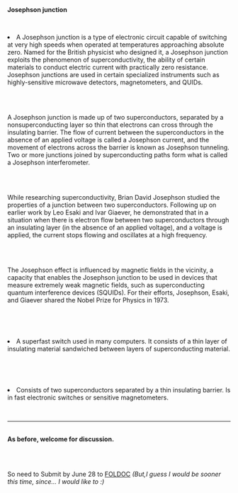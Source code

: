 <html><body><strong>Josephson junction</strong>

<br> 

<br><li>A Josephson junction is a type of electronic circuit capable of switching at very high speeds when operated at temperatures approaching absolute zero. Named for the British physicist who designed it, a Josephson junction exploits the phenomenon of superconductivity, the ability of certain materials to conduct electric current with practically zero resistance. Josephson junctions are used in certain specialized instruments such as highly-sensitive microwave detectors, magnetometers, and QUIDs.

<br>

<br>A Josephson junction is made up of two superconductors, separated by a nonsuperconducting layer so thin that electrons can cross through the insulating barrier. The flow of current between the superconductors in the absence of an applied voltage is called a Josephson current, and the movement of electrons across the barrier is known as Josephson tunneling. Two or more junctions joined by superconducting paths form what is called a Josephson interferometer.

<br>

<br>While researching superconductivity, Brian David Josephson studied the properties of a junction between two superconductors. Following up on earlier work by Leo Esaki and Ivar Giaever, he demonstrated that in a situation when there is electron flow between two superconductors through an insulating layer (in the absence of an applied voltage), and a voltage is applied, the current stops flowing and oscillates at a high frequency.

<br>

<br>The Josephson effect is influenced by magnetic fields in the vicinity, a capacity that enables the Josephson junction to be used in devices that measure extremely weak magnetic fields, such as superconducting quantum interference devices (SQUIDs). For their efforts, Josephson, Esaki, and Giaever shared the Nobel Prize for Physics in 1973. 

<br>

<br></li><li> A superfast switch used in many computers. It consists of a thin layer of insulating material sandwiched between layers of superconducting material. 

<br>

<br></li><li> Consists of two superconductors separated by a thin insulating barrier. Is in fast electronic switches or sensitive magnetometers. 

<br><hr>

<br><strong>As before, welcome for discussion.</strong>

<br>

<br>So need to Submit by June 28 to <a href="http://foldoc.doc.ic.ac.uk/foldoc/index.html">FOLDOC</a> <em>(But,I guess I would be sooner this time, since... I would like to :)</em></li></body></html>